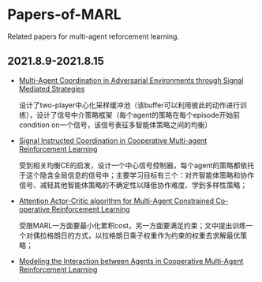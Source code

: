 # Papers-of-MARL

Related papers for multi-agent reforcement learning.


## 2021.8.9-2021.8.15

- [Multi-Agent Coordination in Adversarial Environments through Signal Mediated Strategies](https://arxiv.org/pdf/2102.05026.pdf)  

  设计了two-player中心化采样缓冲池（该buffer可以利用彼此的动作进行训练），设计了信号中介策略框架（每个agent的策略在每个episode开始前condition on一个信号，该信号表征多智能体策略之间的均衡）  
  
- [Signal Instructed Coordination in Cooperative Multi-agent Reinforcement Learning](https://arxiv.org/pdf/1909.04224.pdf)  

    受到相关均衡CE的启发，设计一个中心信号控制器，每个agent的策略都依托于这个隐含全局信息的信号中；主要学习目标有三个：对齐智能体策略和协作信号、减轻其他智能体策略的不确定性以降低协作难度、学到多样性策略；

- [Attention Actor-Critic algorithm for Multi-Agent Constrained
Co-operative Reinforcement Learning](https://arxiv.org/pdf/2101.02349.pdf)

    受限MARL一方面要最小化累积cost，另一方面要满足约束；文中提出训练一个对偶拉格朗日的方式，以拉格朗日乘子权重作为约束的权重去求解最优策略；

- [Modeling the Interaction between Agents in Cooperative
Multi-Agent Reinforcement Learning](https://arxiv.org/pdf/2102.06042.pdf)
